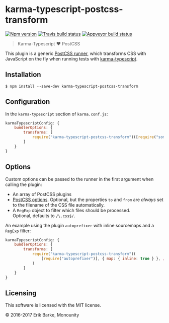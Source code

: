 # karma-typescript-postcss-transform

[![Npm version](https://img.shields.io/npm/v/karma-typescript-postcss-transform.svg)](https://www.npmjs.com/package/karma-typescript-postcss-transform)
[![Travis build status](https://travis-ci.org/monounity/karma-typescript-postcss-transform.svg?branch=master)](https://travis-ci.org/monounity/karma-typescript-postcss-transform)
[![Appveyor build status](https://ci.appveyor.com/api/projects/status/ltvwtsvegjnocqdk/branch/master?svg=true)](https://ci.appveyor.com/project/monounity/karma-typescript-postcss-transform/branch/master)

> Karma-Typescript :heart: PostCSS

This plugin is a generic [PostCSS runner](http://postcss.org/), which transforms CSS with JavaScript on the fly when running tests with [karma-typescript](https://github.com/monounity/karma-typescript).

## Installation

```
$ npm install --save-dev karma-typescript-postcss-transform
```

## Configuration

In the `karma-typescript` section of `karma.conf.js`:

```javascript
karmaTypescriptConfig: {
    bundlerOptions: {
        transforms: [
            require("karma-typescript-postcss-transform")([require("some-plugin")])
        ]
    }
}
```

## Options

Custom options can be passed to the runner in the first argument when calling the plugin:

- An array of PostCSS plugins
- [PostCSS options](https://github.com/postcss/postcss). Optional, but the properties `to`
  and `from` are _always_ set to the filename of the CSS file automatically.
- A `RegExp` object to filter which files should be processed.<br/>
  Optional, defaults to `/\.css$/`.

An example using the plugin `autoprefixer` with inline sourcemaps and a `RegExp` filter:

```javascript
karmaTypescriptConfig: {
    bundlerOptions: {
        transforms: [
            require("karma-typescript-postcss-transform")(
                [require("autoprefixer")], { map: { inline: true } }, /\.css$/
            )
        ]
    }
}
```

## Licensing

This software is licensed with the MIT license.

© 2016-2017 Erik Barke, Monounity
